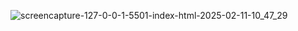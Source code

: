 ![screencapture-127-0-0-1-5501-index-html-2025-02-11-10_47_29](https://github.com/user-attachments/assets/149d44a8-63cc-475f-9846-f88fa3a4e2ba)
